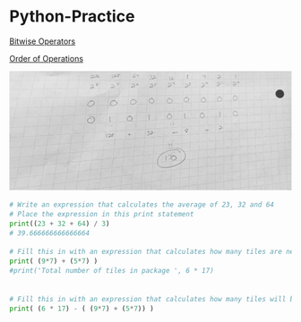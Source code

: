 # Python-Practice

[Bitwise Operators](https://wiki.python.org/moin/BitwiseOperators)

[Order of Operations](http://mathforum.org/dr.math/faq/faq.order.operations.html)

![Binary](https://github.com/budostylz/Python-Practice/blob/Data_Types_and_Operators/binary.jpg)

```python
# Write an expression that calculates the average of 23, 32 and 64
# Place the expression in this print statement
print((23 + 32 + 64) / 3)
# 39.666666666666664

# Fill this in with an expression that calculates how many tiles are needed.
print( (9*7) + (5*7) )
#print('Total number of tiles in package ', 6 * 17)


# Fill this in with an expression that calculates how many tiles will be left over.
print( (6 * 17) - ( (9*7) + (5*7)) )

```